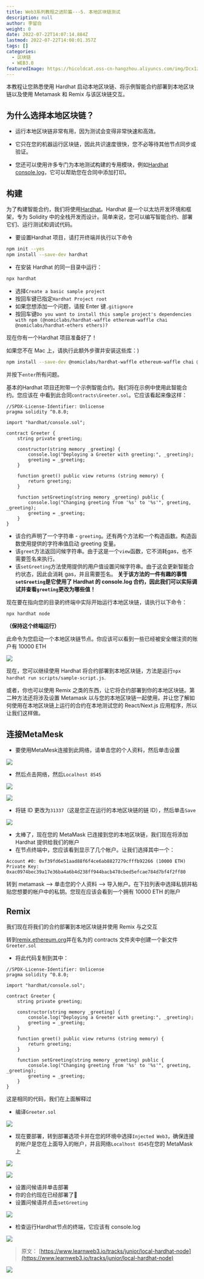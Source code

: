 ```yaml
---
title: Web3系列教程之进阶篇---5. 本地区块链测试
description: null
author: 李留白
weight: 0
date: 2022-07-22T14:07:14.884Z
lastmod: 2022-07-22T14:08:01.357Z
tags: []
categories:
  - 区块链
  - WEB3.0
featuredImage: https://hicoldcat.oss-cn-hangzhou.aliyuncs.com/img/Dcx1zWU(1).png
---
```


本教程让您熟悉使用 Hardhat 启动本地区块链、将示例智能合约部署到本地区块链以及使用 Metamask 和 Remix 与该区块链交互。

## 为什么选择本地区块链？

- 运行本地区块链非常有用，因为测试会变得非常快速和高效。

- 它只在您的机器运行区块链，因此共识速度很快，您不必等待其他节点同步或验证。
- 您还可以使用许多专门为本地测试构建的专用模块，例如[Hardhat console.log](https://hardhat.org/tutorial/debugging-with-hardhat-network.html)，它可以帮助您在合同中添加打印。

## 构建

为了构建智能合约，我们将使用[Hardhat](https://hardhat.org/)。Hardhat 是一个以太坊开发环境和框架，专为 Solidity 中的全栈开发而设计。简单来说，您可以编写智能合约、部署它们、运行测试和调试代码。

- 要设置Hardhat 项目，请打开终端并执行以下命令

```bash
npm init --yes
npm install --save-dev hardhat
```

- 在安装 Hardhat 的同一目录中运行：

```bash
npx hardhat
```

-  选择`Create a basic sample project`
- 按回车键已指定`Hardhat Project root`
- 如果您想添加一个问题，请按 Enter 键`.gitignore`
- 按回车键`Do you want to install this sample project's dependencies with npm (@nomiclabs/hardhat-waffle ethereum-waffle chai @nomiclabs/hardhat-ethers ethers)?`

现在你有一个Hardhat 项目准备好了！

如果您不在 Mac 上，请执行此额外步骤并安装这些库：)

```bash
npm install --save-dev @nomiclabs/hardhat-waffle ethereum-waffle chai @nomiclabs/hardhat-ethers ethers
```

并按下`enter`所有问题。

基本的Hardhat 项目还附带一个示例智能合约。我们将在示例中使用此智能合约。您应该在 中看到此合同`contracts\Greeter.sol`。它应该看起来像这样：

```solidity
//SPDX-License-Identifier: Unlicense
pragma solidity ^0.8.0;

import "hardhat/console.sol";

contract Greeter {
    string private greeting;

    constructor(string memory _greeting) {
        console.log("Deploying a Greeter with greeting:", _greeting);
        greeting = _greeting;
    }

    function greet() public view returns (string memory) {
        return greeting;
    }

    function setGreeting(string memory _greeting) public {
        console.log("Changing greeting from '%s' to '%s'", greeting, _greeting);
        greeting = _greeting;
    }
}
```

- 该合约声明了一个字符串 - `greeting`。还有两个方法和一个构造函数。构造函数使用提供的字符串值启动 greeting 变量。
- 该`greet`方法返回问候字符串。由于这是一个`view`函数，它不消耗gas，也不需要签名来执行。
- 该`setGreeting`方法使用提供的用户值设置问候字符串。由于这会更新智能合约状态，因此会消耗 gas，并且需要签名。 **关于该方法的一件有趣的事情`setGreeting`是它使用了 Hardhat 的 console.log 合约，因此我们可以实际调试并查看`greeting`更改为哪些值！**

现在要在指向您的目录的终端中实际开始运行本地区块链，请执行以下命令：

```bash
npx hardhat node
```

**（保持这个终端运行）**

此命令为您启动一个本地区块链节点。你应该可以看到一些已经被安全帽注资的账户有 10000 ETH

![](https://hicoldcat.oss-cn-hangzhou.aliyuncs.com/img/20220722220024.png)

现在，您可以继续使用 Hardhat 将合约部署到本地区块链，方法是运行`npx hardhat run scripts/sample-script.js`.

或者，你也可以使用 Remix 之类的东西，让它将合约部署到你的本地区块链。第二种方法还将涉及设置 Metamask 以与您的本地区块链一起使用，并让您了解如何使用在本地区块链上运行的合约在本地测试您的 React/Next.js 应用程序，所以让我们这样做。

## 连接MetaMesk

- 要使用MetaMesk连接到此网络，请单击您的个人资料，然后单击设置

![](https://hicoldcat.oss-cn-hangzhou.aliyuncs.com/img/20220722220126.png)

- 然后点击网络，然后`Localhost 8545`

![](https://hicoldcat.oss-cn-hangzhou.aliyuncs.com/img/20220722220204.png)

![](https://hicoldcat.oss-cn-hangzhou.aliyuncs.com/img/20220722220220.png)

- 将链 ID 更改为`31337`（这是您正在运行的本地区块链的链 ID），然后单击`Save`

![](https://hicoldcat.oss-cn-hangzhou.aliyuncs.com/img/20220722220240.png)

- 太棒了，现在您的 MetaMask 已连接到您的本地区块链，我们现在将添加 Hardhat 提供给我们的帐户
- 在节点终端中，您应该看到显示了几个帐户。让我们选择其中一个：

```shell
Account #0: 0xf39fd6e51aad88f6f4ce6ab8827279cfffb92266 (10000 ETH)
Private Key: 0xac0974bec39a17e36ba4a6b4d238ff944bacb478cbed5efcae784d7bf4f2ff80
```

转到 metamask --> 单击您的个人资料 --> 导入帐户。在下拉列表中选择私钥并粘贴您想要的帐户中的私钥。您现在应该会看到一个拥有 10000 ETH 的账户

## Remix 

我们现在将我们的合约部署到本地区块链并使用 Remix 与之交互

转到[remix.ethereum.org](https://remix.ethereum.org/#optimize=false&runs=200&evmVersion=null&version=soljson-v0.8.7+commit.e28d00a7.js)并在名为的 contracts 文件夹中创建一个新文件`Greeter.sol`

-  将此代码复制到其中：

```solidity
//SPDX-License-Identifier: Unlicense
pragma solidity ^0.8.0;

import "hardhat/console.sol";

contract Greeter {
    string private greeting;

    constructor(string memory _greeting) {
        console.log("Deploying a Greeter with greeting:", _greeting);
        greeting = _greeting;
    }

    function greet() public view returns (string memory) {
        return greeting;
    }

    function setGreeting(string memory _greeting) public {
        console.log("Changing greeting from '%s' to '%s'", greeting, _greeting);
        greeting = _greeting;
    }
}
```

这是相同的代码，我们在上面解释过

- 编译`Greeter.sol`

![](https://hicoldcat.oss-cn-hangzhou.aliyuncs.com/img/20220722220424.png)

- 现在要部署，转到部署选项卡并在您的环境中选择`Injected Web3`，确保连接的帐户是您在上面导入的帐户，并且网络`Localhost 8545`在您的 MetaMask 上

![](https://hicoldcat.oss-cn-hangzhou.aliyuncs.com/img/20220722220510.png)

![](https://hicoldcat.oss-cn-hangzhou.aliyuncs.com/img/20220722220530.png)

- 设置问候语并单击部署
- 你的合约现在已经部署了🎉
- 设置问候语并点击`setGreeting`

![](https://hicoldcat.oss-cn-hangzhou.aliyuncs.com/img/20220722220607.png)

- 检查运行Hardhat节点的终端，它应该有 console.log

![](https://hicoldcat.oss-cn-hangzhou.aliyuncs.com/img/20220722220633.png)

> 原文： [https://www.learnweb3.io/tracks/junior/local-hardhat-node](https://www.learnweb3.io/tracks/junior/local-hardhat-node)

![](https://hicoldcat.oss-cn-hangzhou.aliyuncs.com/img/my.png)